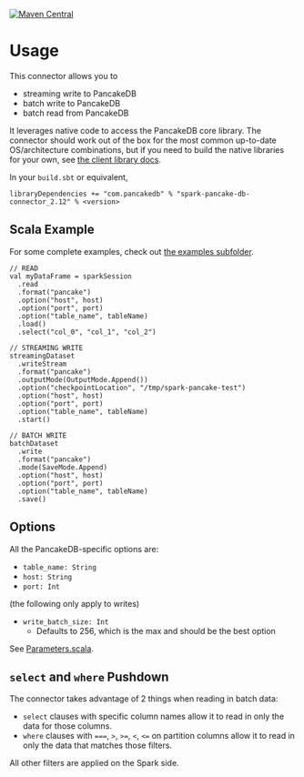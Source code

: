 [![Maven Central][maven-badge]][maven-url]

[maven-badge]: https://maven-badges.herokuapp.com/maven-central/com.pancakedb/spark-pancake-db-connector_2.12/badge.svg?gav=true
[maven-url]: https://search.maven.org/artifact/com.pancakedb/spark-pancake-db-connector_2.12

# Usage

This connector allows you to
* streaming write to PancakeDB
* batch write to PancakeDB
* batch read from PancakeDB

It leverages native code to access the PancakeDB core library.
The connector should work out of the box for the most common
up-to-date
OS/architecture combinations, but if you need to build the native libraries
for your own, see [the client library docs](https://github.com/pancake-db/pancake-scala-client#Requirements).

In your `build.sbt` or equivalent,

```
libraryDependencies += "com.pancakedb" % "spark-pancake-db-connector_2.12" % <version>
```

## Scala Example

For some complete examples, check out
[the examples subfolder](https://github.com/pancake-db/spark-pancake-connector/tree/main/examples).

```
// READ
val myDataFrame = sparkSession
  .read
  .format("pancake")
  .option("host", host)
  .option("port", port)
  .option("table_name", tableName)
  .load()
  .select("col_0", "col_1", "col_2")
  
// STREAMING WRITE
streamingDataset
  .writeStream
  .format("pancake")
  .outputMode(OutputMode.Append())
  .option("checkpointLocation", "/tmp/spark-pancake-test")
  .option("host", host)
  .option("port", port)
  .option("table_name", tableName)
  .start()
  
// BATCH WRITE
batchDataset
  .write
  .format("pancake")
  .mode(SaveMode.Append)
  .option("host", host)
  .option("port", port)
  .option("table_name", tableName)
  .save()
```

## Options

All the PancakeDB-specific options are:
* `table_name: String`
* `host: String`
* `port: Int`

(the following only apply to writes)
* `write_batch_size: Int`
  * Defaults to 256, which is the max and should be the best option

See [Parameters.scala](https://github.com/pancake-db/spark-pancake-connector/blob/main/src/main/scala/com/pancakedb/spark/Parameters.scala).

## `select` and `where` Pushdown

The connector takes advantage of 2 things when reading in batch data:
* `select` clauses with specific column names allow it to read in only the data for
those columns.
* `where` clauses with `===`, `>`, `>=`, `<`, `<=` on partition columns allow
it to read in only the data that matches those filters.

All other filters are applied on the Spark side.
